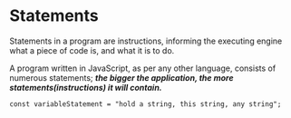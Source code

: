# Statements

Statements in a program are instructions, informing the executing engine what a piece of code is, and what it is to do.

A program written in JavaScript, as per any other language, consists of numerous statements; **_the bigger the application, the more statements(instructions) it will contain._**

```
const variableStatement = "hold a string, this string, any string";
```
